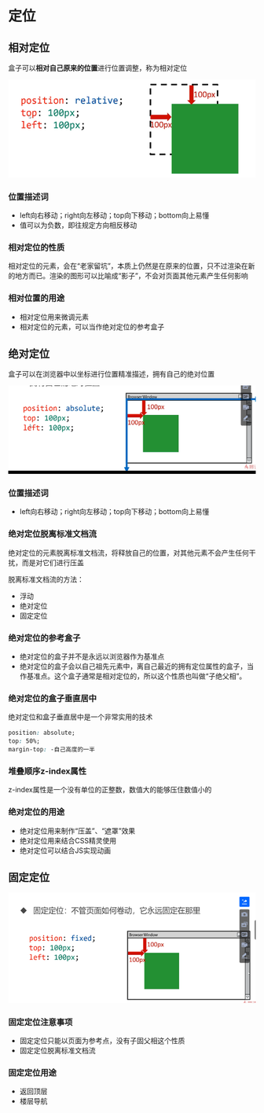 # 定位

## 相对定位

盒子可以**相对自己原来的位置**进行位置调整，称为相对定位

![相对定位](./relative.PNG)

### 位置描述词

- left向右移动；right向左移动；top向下移动；bottom向上易懂
- 值可以为负数，即往规定方向相反移动

### 相对定位的性质

相对定位的元素，会在“老家留坑”，本质上仍然是在原来的位置，只不过渲染在新的地方而已。渲染的图形可以比喻成“影子”，不会对页面其他元素产生任何影响

### 相对位置的用途

- 相对定位用来微调元素
- 相对定位的元素，可以当作绝对定位的参考盒子

## 绝对定位

盒子可以在浏览器中以坐标进行位置精准描述，拥有自己的绝对位置

![绝对定位](./absoulte.PNG)

### 位置描述词

- left向右移动；right向左移动；top向下移动；bottom向上易懂

### 绝对定位脱离标准文档流

绝对定位的元素脱离标准文档流，将释放自己的位置，对其他元素不会产生任何干扰，而是对它们进行压盖

脱离标准文档流的方法：

- 浮动
- 绝对定位
- 固定定位

### 绝对定位的参考盒子

- 绝对定位的盒子并不是永远以浏览器作为基准点
- 绝对定位的盒子会以自己祖先元素中，离自己最近的拥有定位属性的盒子，当作基准点。这个盒子通常是相对定位的，所以这个性质也叫做“子绝父相”。

### 绝对定位的盒子垂直居中

绝对定位和盒子垂直居中是一个非常实用的技术

```css
position: absolute;
top: 50%;
margin-top: -自己高度的一半
```

### 堆叠顺序z-index属性

z-index属性是一个没有单位的正整数，数值大的能够压住数值小的

### 绝对定位的用途

- 绝对定位用来制作“压盖”、“遮罩”效果
- 绝对定位用来结合CSS精灵使用
- 绝对定位可以结合JS实现动画

## 固定定位

![固定定位](./fix.PNG)

### 固定定位注意事项

- 固定定位只能以页面为参考点，没有子固父相这个性质
- 固定定位脱离标准文档流

### 固定定位用途

- 返回顶层
- 楼层导航

